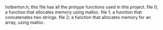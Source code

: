 holberton.h; this file has all the protype functions used in this project.
file 0; a function that allocates memory using malloc.
file 1;  a function that concatenates two strings.
file 2; a function that allocates memory for an array, using malloc.